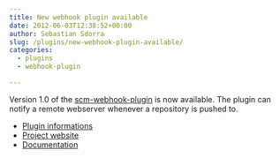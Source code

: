 ```yaml
---
title: New webhook plugin available
date: 2012-06-03T12:38:52+00:00
author: Sebastian Sdorra
slug: /plugins/new-webhook-plugin-available/
categories:
  - plugins
  - webhook-plugin

---
```

Version 1.0 of the <a title="scm-webhook-plugin" href="https://bitbucket.org/sdorra/scm-webhook-plugin" target="_blank">scm-webhook-plugin</a> is now available. The plugin can notify a remote webserver whenever a repository is pushed to.

- <a title="Plugin informations" href="http://plugins.scm-manager.org/scm-plugin-backend/page/detail/sonia.scm.plugins/scm-webhook-plugin.html" target="_blank">Plugin informations</a>
- <a title="Project website" href="https://bitbucket.org/sdorra/scm-webhook-plugin" target="_blank">Project website</a>
- <a title="Documentation" href="https://bitbucket.org/sdorra/scm-manager/wiki/webhook-plugin" target="_blank">Documentation</a>

